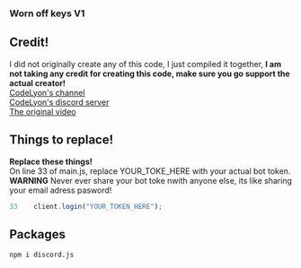 ### Worn off keys V1

## Credit!

I did not originally create any of this code, I just compiled it together, **I am not taking any credit for creating this code, make sure you go support the actual creator!**
<br />[CodeLyon's channel](https://www.youtube.com/channel/UC08G-UJT58SbkdmcOYyOQVw)
<br />[CodeLyon's discord server](https://discord.gg/Mdm5yMs5tc)
<br />[The original video](https://www.youtube.com/watch?v=AUOb9_aAk7U&list=PLbbLC0BLaGjpyzN1rg-gK4dUqbn8eJQq4&index=13)

## Things to replace!

**Replace these things!**
<br /> On line 33 of main.js, replace YOUR_TOKE_HERE with your actual bot token. **WARNING** Never ever share your bot toke nwith anyone else, its like sharing your email adress pasword!

```javascript
33    client.login("YOUR_TOKEN_HERE");
```

## Packages

```
npm i discord.js
```
